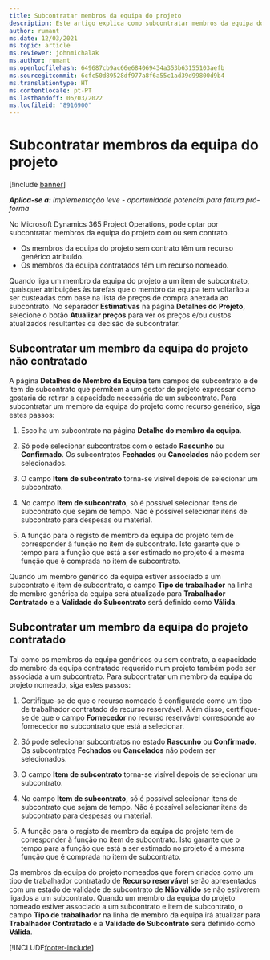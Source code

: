 ```yaml
---
title: Subcontratar membros da equipa do projeto
description: Este artigo explica como subcontratar membros da equipa do projeto no Microsoft Dynamics 365 Project Operations.
author: rumant
ms.date: 12/03/2021
ms.topic: article
ms.reviewer: johnmichalak
ms.author: rumant
ms.openlocfilehash: 649687cb9ac66e684069434a353b63155103aefb
ms.sourcegitcommit: 6cfc50d89528df977a8f6a55c1ad39d99800d9b4
ms.translationtype: HT
ms.contentlocale: pt-PT
ms.lasthandoff: 06/03/2022
ms.locfileid: "8916900"
---
```

# <a name="subcontracting-project-team-members"></a>Subcontratar membros da equipa do projeto

[!include [banner](../../includes/dataverse-preview.md)]

_**Aplica-se a:** Implementação leve - oportunidade potencial para fatura pró-forma_

No Microsoft Dynamics 365 Project Operations, pode optar por subcontratar membros da equipa do projeto com ou sem contrato.

- Os membros da equipa do projeto sem contrato têm um recurso genérico atribuído.
- Os membros da equipa contratados têm um recurso nomeado.

Quando liga um membro da equipa do projeto a um item de subcontrato, quaisquer atribuições às tarefas que o membro da equipa tem voltarão a ser custeadas com base na lista de preços de compra anexada ao subcontrato.  No separador **Estimativas** na página **Detalhes do Projeto**, selecione o botão **Atualizar preços** para ver os preços e/ou custos atualizados resultantes da decisão de subcontratar. 

## <a name="subcontracting-an-unstaffed-project-team-member"></a>Subcontratar um membro da equipa do projeto não contratado
A página **Detalhes do Membro da Equipa** tem campos de subcontrato e de item de subcontrato que permitem a um gestor de projeto expressar como gostaria de retirar a capacidade necessária de um subcontrato. Para subcontratar um membro da equipa do projeto como recurso genérico, siga estes passos:

1.  Escolha um subcontrato na página **Detalhe do membro da equipa**.

2.  Só pode selecionar subcontratos com o estado **Rascunho** ou **Confirmado**. Os subcontratos **Fechados** ou **Cancelados** não podem ser selecionados. 

3.  O campo **Item de subcontrato** torna-se visível depois de selecionar um subcontrato.

4.  No campo **Item de subcontrato**, só é possível selecionar itens de subcontrato que sejam de tempo. Não é possível selecionar itens de subcontrato para despesas ou material.

5.  A função para o registo de membro da equipa do projeto tem de corresponder à função no item de subcontrato. Isto garante que o tempo para a função que está a ser estimado no projeto é a mesma função que é comprada no item de subcontrato. 

Quando um membro genérico da equipa estiver associado a um subcontrato e item de subcontrato, o campo **Tipo de trabalhador** na linha de membro genérica da equipa será atualizado para **Trabalhador Contratado** e a **Validade do Subcontrato** será definido como **Válida**.

## <a name="subcontracting-a-staffed-project-team-member"></a>Subcontratar um membro da equipa do projeto contratado
Tal como os membros da equipa genéricos ou sem contrato, a capacidade do membro da equipa contratado requerido num projeto também pode ser associada a um subcontrato. Para subcontratar um membro da equipa do projeto nomeado, siga estes passos:

1.  Certifique-se de que o recurso nomeado é configurado como um tipo de trabalhador contratado de recurso reservável. Além disso, certifique-se de que o campo **Fornecedor** no recurso reservável corresponde ao fornecedor no subcontrato que está a selecionar. 

2.  Só pode selecionar subcontratos no estado **Rascunho** ou **Confirmado**. Os subcontratos **Fechados** ou **Cancelados** não podem ser selecionados. 

3.  O campo **Item de subcontrato** torna-se visível depois de selecionar um subcontrato.

4.  No campo **Item de subcontrato**, só é possível selecionar itens de subcontrato que sejam de tempo. Não é possível selecionar itens de subcontrato para despesas ou material.

5.  A função para o registo de membro da equipa do projeto tem de corresponder à função no item de subcontrato. Isto garante que o tempo para a função que está a ser estimado no projeto é a mesma função que é comprada no item de subcontrato. 

Os membros da equipa do projeto nomeados que forem criados como um tipo de trabalhador contratado de **Recurso reservável** serão apresentados com um estado de validade de subcontrato de **Não válido** se não estiverem ligados a um subcontrato. Quando um membro da equipa do projeto nomeado estiver associado a um subcontrato e item de subcontrato, o campo **Tipo de trabalhador** na linha de membro da equipa irá atualizar para **Trabalhador Contratado** e a **Validade do Subcontrato** será definido como **Válida**.

[!INCLUDE[footer-include](../../includes/footer-banner.md)]
